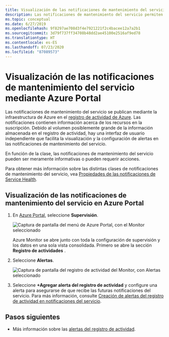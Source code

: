 ```yaml
---
title: Visualización de las notificaciones de mantenimiento del servicio mediante Azure Portal
description: Las notificaciones de mantenimiento del servicio permiten ver los mensajes de mantenimiento del servicio que publica Microsoft Azure.
ms.topic: conceptual
ms.date: 6/27/2019
ms.openlocfilehash: 9f8297ae708d3f4e7921221f2c4bacee12a7a2b1
ms.sourcegitcommit: 3d79f737ff34708b48dd2ae45100e2516af9ed78
ms.translationtype: HT
ms.contentlocale: es-ES
ms.lasthandoff: 07/23/2020
ms.locfileid: "87089573"
---
```

# <a name="view-service-health-notifications-by-using-the-azure-portal"></a>Visualización de las notificaciones de mantenimiento del servicio mediante Azure Portal

Las notificaciones de mantenimiento del servicio se publican mediante la infraestructura de Azure en el [registro de actividad de Azure](../azure-monitor/platform/platform-logs-overview.md).  Las notificaciones contienen información acerca de los recursos en la suscripción. Debido al volumen posiblemente grande de la información almacenada en el registro de actividad, hay una interfaz de usuario independiente que facilita la visualización y la configuración de alertas en las notificaciones de mantenimiento del servicio. 

En función de la clase, las notificaciones de mantenimiento del servicio pueden ser meramente informativas o pueden requerir acciones.

Para obtener más información sobre las distintas clases de notificaciones de mantenimiento del servicio, vea [Propiedades de las notificaciones de Service Health](service-health-notifications-properties.md).

## <a name="view-your-service-health-notifications-in-the-azure-portal"></a>Visualización de las notificaciones de mantenimiento del servicio en Azure Portal

1. En [Azure Portal](https://portal.azure.com), seleccione **Supervisión**.

    ![Captura de pantalla del menú de Azure Portal, con el Monitor seleccionado](./media/service-notifications/home-monitor.png)

    Azure Monitor se abre junto con toda la configuración de supervisión y los datos en una sola vista consolidada. Primero se abre la sección **Registro de actividades** .

1. Seleccione **Alertas**.

    ![Captura de pantalla del registro de actividad del Monitor, con Alertas seleccionado](./media/service-notifications/service-health-summary.png)

1. Seleccione **+Agregar alerta del registro de actividad** y configure una alerta para asegurarse de que recibe las futuras notificaciones del servicio. Para más información, consulte [Creación de alertas del registro de actividad en notificaciones del servicio](./alerts-activity-log-service-notifications-portal.md).

## <a name="next-steps"></a>Pasos siguientes

* Más información sobre las [alertas del registro de actividad](../azure-monitor/platform/activity-log-alerts.md).
